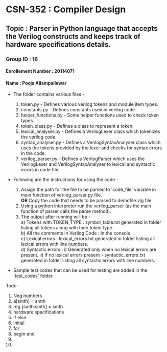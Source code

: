 # CSN-352 : Compiler Design

## Topic : Parser  in  Python  language  that  accepts  the  Verilog constructs  and  keeps  track  of hardware specifications details. 

### Group ID : 16
#### Enrollement Number : 20114071
#### Name : Pooja Allampallewar

- The folder contains various files - 
    1) token.py - Defines various verilog tokens and module item types.
    2) constants.py - Defines constants used in verilog code.
    3) helper_functions.py - Some helper functions used to check token types.
    4) token_class.py - Defines a class to represent a token.
    5) lexical_analyser.py - Defines a VerilogLexer class which tokenizes the verilog code.
    6) syntax_analyser.py - Defines a VerilogSyntaxAnalyser class which uses the tokens provided by the lexer and checks for syntax errors in the code.
    7) verilog_parser.py - Defines a VerilogParser which uses the VerilogLexer and VerilogSyntaxAnalyser to lexical and syntactic errors in code file.

- Following are the instructions for using the code - 
    1) Assign the path for the file to be parsed to 'code_file' variable in main function of verilog_parser.py file. <br/>
        <b>OR</b>
        Copy the code that needs to be parsed to demofile.vlg file.
    2) Using a python interpreter run the verilog_parser (as the main function of parser calls the parse method).
    3) The output after running will be - <br/>
        a) Tokens with TOKEN_TYPE : symbol_table.txt generated in folder listing all tokens along with their token type. <br/>
        b) All the comments in Verilog Code : In the console. <br/>
        c) Lexical errors : lexical_errors.txt generated in folder listing all lexical errors with line numbers.<br/>
        d) Syntactic errors : 
            i) Generated only when no lexical errors are present.
            ii) If no lexical errors present - syntactic_errors.txt generated in folder listing all syntactic errors with line numbers.

- Sample test codes that can be used for testing are added in the 'test_codes' folder.





Todo - 
1. Neg numbers
2. a[smth] = smth
3. reg [smth:smth] = smth
4. hardware specifications
5. if else
6. initial
7. for
8. begin end
9.
10.